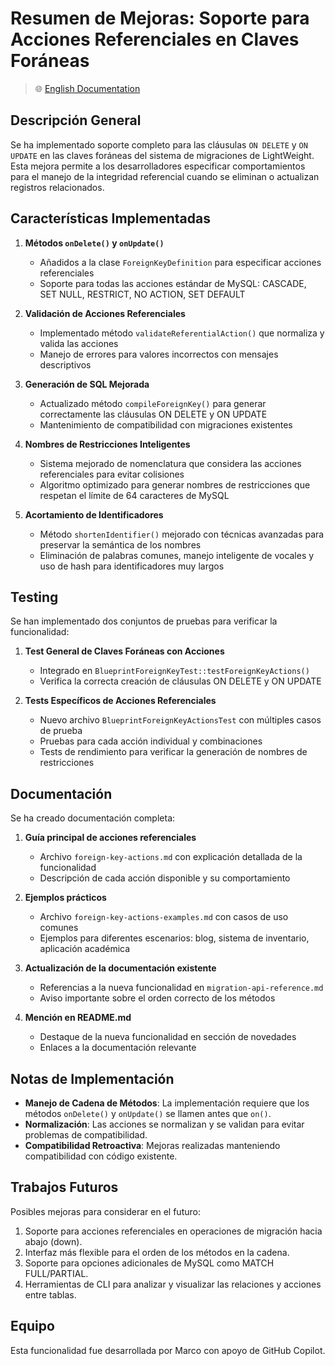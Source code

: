 # Resumen de Mejoras: Soporte para Acciones Referenciales en Claves Foráneas

> 🌐 [English Documentation](../en/foreign-key-actions-summary.md)

## Descripción General

Se ha implementado soporte completo para las cláusulas `ON DELETE` y `ON UPDATE` en las claves foráneas del sistema de migraciones de LightWeight. Esta mejora permite a los desarrolladores especificar comportamientos para el manejo de la integridad referencial cuando se eliminan o actualizan registros relacionados.

## Características Implementadas

1. **Métodos `onDelete()` y `onUpdate()`**
   - Añadidos a la clase `ForeignKeyDefinition` para especificar acciones referenciales
   - Soporte para todas las acciones estándar de MySQL: CASCADE, SET NULL, RESTRICT, NO ACTION, SET DEFAULT

2. **Validación de Acciones Referenciales**
   - Implementado método `validateReferentialAction()` que normaliza y valida las acciones
   - Manejo de errores para valores incorrectos con mensajes descriptivos

3. **Generación de SQL Mejorada**
   - Actualizado método `compileForeignKey()` para generar correctamente las cláusulas ON DELETE y ON UPDATE
   - Mantenimiento de compatibilidad con migraciones existentes

4. **Nombres de Restricciones Inteligentes**
   - Sistema mejorado de nomenclatura que considera las acciones referenciales para evitar colisiones
   - Algoritmo optimizado para generar nombres de restricciones que respetan el límite de 64 caracteres de MySQL

5. **Acortamiento de Identificadores**
   - Método `shortenIdentifier()` mejorado con técnicas avanzadas para preservar la semántica de los nombres
   - Eliminación de palabras comunes, manejo inteligente de vocales y uso de hash para identificadores muy largos

## Testing

Se han implementado dos conjuntos de pruebas para verificar la funcionalidad:

1. **Test General de Claves Foráneas con Acciones**
   - Integrado en `BlueprintForeignKeyTest::testForeignKeyActions()`
   - Verifica la correcta creación de cláusulas ON DELETE y ON UPDATE

2. **Tests Específicos de Acciones Referenciales**
   - Nuevo archivo `BlueprintForeignKeyActionsTest` con múltiples casos de prueba
   - Pruebas para cada acción individual y combinaciones
   - Tests de rendimiento para verificar la generación de nombres de restricciones

## Documentación

Se ha creado documentación completa:

1. **Guía principal de acciones referenciales**
   - Archivo `foreign-key-actions.md` con explicación detallada de la funcionalidad
   - Descripción de cada acción disponible y su comportamiento

2. **Ejemplos prácticos**
   - Archivo `foreign-key-actions-examples.md` con casos de uso comunes
   - Ejemplos para diferentes escenarios: blog, sistema de inventario, aplicación académica

3. **Actualización de la documentación existente**
   - Referencias a la nueva funcionalidad en `migration-api-reference.md`
   - Aviso importante sobre el orden correcto de los métodos

4. **Mención en README.md**
   - Destaque de la nueva funcionalidad en sección de novedades
   - Enlaces a la documentación relevante

## Notas de Implementación

- **Manejo de Cadena de Métodos**: La implementación requiere que los métodos `onDelete()` y `onUpdate()` se llamen antes que `on()`.
- **Normalización**: Las acciones se normalizan y se validan para evitar problemas de compatibilidad.
- **Compatibilidad Retroactiva**: Mejoras realizadas manteniendo compatibilidad con código existente.

## Trabajos Futuros

Posibles mejoras para considerar en el futuro:

1. Soporte para acciones referenciales en operaciones de migración hacia abajo (down).
2. Interfaz más flexible para el orden de los métodos en la cadena.
3. Soporte para opciones adicionales de MySQL como MATCH FULL/PARTIAL.
4. Herramientas de CLI para analizar y visualizar las relaciones y acciones entre tablas.

## Equipo

Esta funcionalidad fue desarrollada por Marco con apoyo de GitHub Copilot.
